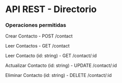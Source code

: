 # API REST - Directorio

### Operaciones permitidas

Crear Contacto - POST /contact

Leer Contactos - GET /contact

Leer Contacto (id: string) - GET /contact/:id

Actualizar Contacto (id: string) - UPDATE /contact/:id

Eliminar Contacto (id: string) - DELETE /contact/:id



